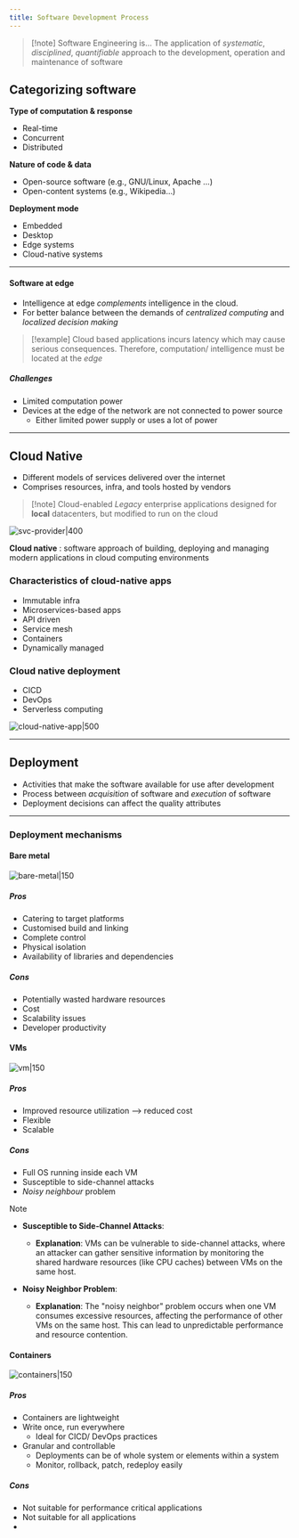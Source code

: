 ```yaml
---
title: Software Development Process
---
```


>[!note] Software Engineering is…
>The application of *systematic*, *disciplined*, *quantifiable* approach to the development, operation and maintenance of software

## Categorizing software
**Type of computation & response**
- Real-time
- Concurrent
- Distributed

**Nature of code & data**
- Open-source software (e.g., GNU/Linux, Apache …)
- Open-content systems (e.g., Wikipedia…)

**Deployment mode**
- Embedded
- Desktop
- Edge systems
- Cloud-native systems
---
#### Software at edge
- Intelligence at edge *complements* intelligence in the cloud.
- For better balance between the demands of *centralized computing* and *localized decision making*

>[!example] 
>Cloud based applications incurs latency which may cause serious consequences.
>Therefore, computation/ intelligence must be located at the *edge*

##### Challenges
- Limited computation power
- Devices at the edge of the network are not connected to power source
	- Either limited power supply or uses a lot of power

---

## Cloud Native
- Different models of services delivered over the internet
- Comprises resources, infra, and tools hosted by vendors

>[!note] Cloud-enabled
>*Legacy* enterprise applications designed for **local** datacenters, but modified to run on the cloud

![svc-provider|400](Screenshot%202024-08-15%20at%206.13.18%20PM.png)

**Cloud native** : software approach of building, deploying and managing modern applications in cloud computing environments

### Characteristics of cloud-native apps
- Immutable infra
- Microservices-based apps
- API driven
- Service mesh
- Containers
- Dynamically managed

### Cloud native deployment
- CICD
- DevOps
- Serverless computing

![cloud-native-app|500](Screenshot%202024-08-15%20at%206.18.40%20PM.png)

---

## Deployment
- Activities that make the software available for use after development
- Process between *acquisition* of software and *execution* of software
- Deployment decisions can affect the quality attributes

---

### Deployment mechanisms
#### Bare metal
![bare-metal|150](Screenshot%202024-08-15%20at%206.23.29%20PM.png)

##### Pros
- Catering to target platforms
- Customised build and linking
- Complete control
- Physical isolation
- Availability of libraries and dependencies

##### Cons
- Potentially wasted hardware resources
- Cost
- Scalability issues
- Developer productivity

#### VMs
![vm|150](Screenshot%202024-08-15%20at%206.25.04%20PM.png)
##### Pros
- Improved resource utilization –> reduced cost
- Flexible
- Scalable
##### Cons
- Full OS running inside each VM
- Susceptible to side-channel attacks
- *Noisy neighbour* problem

>[!note]
>- **Susceptible to Side-Channel Attacks**:
>	- **Explanation**: VMs can be vulnerable to side-channel attacks, where an attacker can gather sensitive information by monitoring the shared hardware resources (like CPU caches) between VMs on the same host.
>
>- **Noisy Neighbor Problem**:
>	- **Explanation**: The "noisy neighbor" problem occurs when one VM consumes excessive resources, affecting the performance of other VMs on the same host. This can lead to unpredictable performance and resource contention.

#### Containers
![containers|150](Screenshot%202024-08-15%20at%206.26.12%20PM.png)
##### Pros
- Containers are lightweight
- Write once, run everywhere
	- Ideal for CICD/ DevOps practices
- Granular and controllable
	- Deployments can be of whole system or elements within a system
	- Monitor, rollback, patch, redeploy easily

##### Cons
- Not suitable for performance critical applications
- Not suitable for all applications
- 